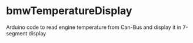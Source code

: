 # bmwTemperatureDisplay
Arduino code to read engine temperature from Can-Bus and display it in 7-segment display
